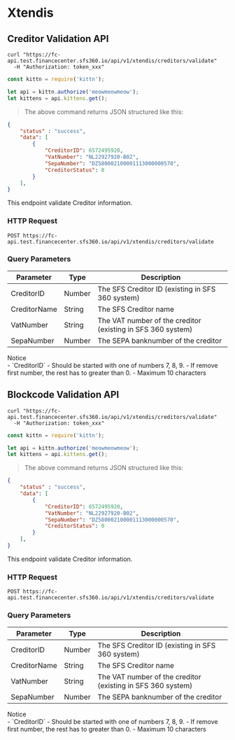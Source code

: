 # Xtendis

## Creditor Validation API

```shell
curl "https://fc-api.test.financecenter.sfs360.io/api/v1/xtendis/creditors/validate"
  -H "Authorization: token_xxx"
```

```javascript
const kittn = require('kittn');

let api = kittn.authorize('meowmeowmeow');
let kittens = api.kittens.get();
```

> The above command returns JSON structured like this:

```json
{
    "status" : "success",
    "data": [
        {
            "CreditorID": 6572495920,
            "VatNumber": "NL22927920-B02",
            "SepaNumber": "DZ580002100001113000000570",
            "CreditorStatus": 0
        }
    ],
}
```

This endpoint validate Creditor information.

### HTTP Request

`POST https://fc-api.test.financecenter.sfs360.io/api/v1/xtendis/creditors/validate`

### Query Parameters

Parameter | Type | Description
--------- | ------- | -----------
CreditorID | Number | The SFS Creditor ID (existing in SFS 360 system)
CreditorName | String | The SFS Creditor name
VatNumber | String | The VAT number of the creditor (existing in SFS 360 system)
SepaNumber | Number | The SEPA banknumber of the creditor

<aside class="notice">
Notice
</aside>
- `CreditorID`
    - Should be started with one of numbers 7, 8, 9.
    - If remove first number, the rest has to greater than 0.
    - Maximum 10 characters

## Blockcode Validation API

```shell
curl "https://fc-api.test.financecenter.sfs360.io/api/v1/xtendis/creditors/validate"
  -H "Authorization: token_xxx"
```

```javascript
const kittn = require('kittn');

let api = kittn.authorize('meowmeowmeow');
let kittens = api.kittens.get();
```

> The above command returns JSON structured like this:

```json
{
    "status" : "success",
    "data": [
        {
            "CreditorID": 6572495920,
            "VatNumber": "NL22927920-B02",
            "SepaNumber": "DZ580002100001113000000570",
            "CreditorStatus": 0
        }
    ],
}
```

This endpoint validate Creditor information.

### HTTP Request

`POST https://fc-api.test.financecenter.sfs360.io/api/v1/xtendis/creditors/validate`

### Query Parameters

Parameter | Type | Description
--------- | ------- | -----------
CreditorID | Number | The SFS Creditor ID (existing in SFS 360 system)
CreditorName | String | The SFS Creditor name
VatNumber | String | The VAT number of the creditor (existing in SFS 360 system)
SepaNumber | Number | The SEPA banknumber of the creditor

<aside class="notice">
Notice
</aside>
- `CreditorID`
    - Should be started with one of numbers 7, 8, 9.
    - If remove first number, the rest has to greater than 0.
    - Maximum 10 characters
